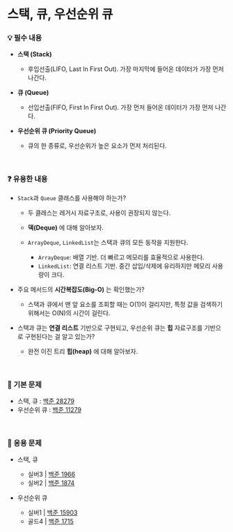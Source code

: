 # 스택, 큐, 우선순위 큐

### 💡 필수 내용

- **스택 (Stack)**
  + 후입선출(LIFO, Last In First Out). 가장 마지막에 들어온 데이터가 가장 먼저 나간다.

- **큐 (Queue)**
  + 선입선출(FIFO, First In First Out). 가장 먼저 들어온 데이터가 가장 먼저 나간다.

- **우선순위 큐 (Priority Queue)**
  + 큐의 한 종류로, 우선순위가 높은 요소가 먼저 처리된다.

<br/>

### ❓ 유용한 내용

- `Stack`과 `Queue` 클래스를 사용해야 하는가?
  + 두 클래스는 레거시 자료구조로, 사용이 권장되지 않는다.

  + **덱(Deque)** 에 대해 알아보자.
  + `ArrayDeque`, `LinkedList`는 스택과 큐의 모든 동작을 지원한다. 
    + `ArrayDeque`: 배열 기반. 더 빠르고 메모리를 효율적으로 사용한다.
    + `LinkedList`: 연결 리스트 기반. 중간 삽입/삭제에 유리하지만 메모리 사용량이 크다.

- 주요 메서드의 **시간복잡도(Big-O)** 는 확인했는가?
  + 스택과 큐에서 맨 앞 요소를 조회할 때는 O(1)이 걸리지만, 특정 값을 검색하기 위해서는 O(N)의 시간이 걸린다.

- 스택과 큐는 **연결 리스트** 기반으로 구현되고, 우선순위 큐는 **힙** 자료구조를 기반으로 구현된다는 걸 알고 있는가?
  + 완전 이진 트리 **힙(heap)** 에 대해 알아보자.

<br/>

### 📂 기본 문제

- 스택, 큐 : [백준 28279](https://www.acmicpc.net/problem/28279)
- 우선순위 큐 : [백준 11279](https://www.acmicpc.net/problem/11279)

<br/>

 ### 📂 응용 문제

- 스택, 큐
  + 실버3 | [백준 1966](https://www.acmicpc.net/problem/1966)
  + 실버2 | [백준 1874](https://www.acmicpc.net/problem/1874)

- 우선순위 큐
  + 실버1 | [백준 15903](https://www.acmicpc.net/problem/15903)
  + 골드4 | [백준 1715](https://www.acmicpc.net/problem/1715)

